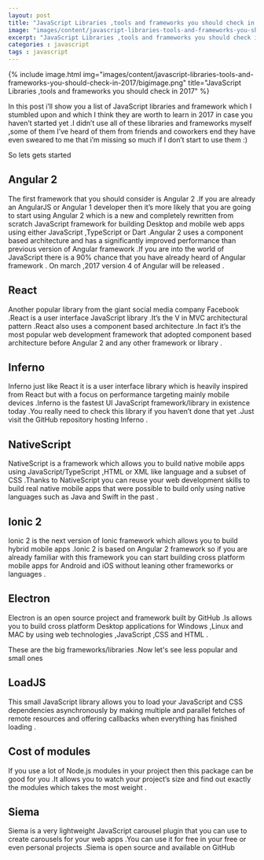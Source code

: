 ```yaml
---
layout: post
title: "JavaScript Libraries ,tools and frameworks you should check in 2017 "
image: "images/content/javascript-libraries-tools-and-frameworks-you-should-check-in-2017/titleimage.png"
excerpt: "JavaScript Libraries ,tools and frameworks you should check in 2017 "
categories : javascript
tags : javascript
---
```


{% include image.html
   img="images/content/javascript-libraries-tools-and-frameworks-you-should-check-in-2017/bigimage.png"
       title="JavaScript Libraries ,tools and frameworks you should check in 2017"
%}

In this post i’ll show you a list of JavaScript libraries and framework which I stumbled upon and which I think they are worth to learn in 2017 in case you haven’t started yet .I didn’t use all of these libraries and frameworks myself ,some of them I’ve heard of them from friends and coworkers end they have even sweared to me that i’m missing so much if I don’t start to use them :)

So lets gets started 

## Angular 2 

The first framework that you should consider is Angular 2 .If you are already an AngularJS or Angular 1 developer then it’s more likely that you are going to start using Angular 2 which is a new and completely rewritten from scratch JavaScript framework for building Desktop and mobile web apps using either JavaScript ,TypeScript or Dart  .Angular 2 uses a component based architecture and has a significantly improved performance than previous version of Angular framework .If you are into the world of JavaScript there is a 90% chance that you have already heard of Angular framework .
On march ,2017 version 4 of Angular will be released .

## React 

Another popular library from the giant social media company Facebook .React is a user interface JavaScript library .It’s the V in MVC architectural pattern .React also uses a component based architecture .In fact it’s the most popular web development framework that adopted component based architecture before Angular 2 and any other framework or library .

## Inferno 

Inferno just like React it is a user interface library which is heavily inspired from React but with a focus on performance targeting mainly mobile devices .Inferno is the fastest UI JavaScript framework/library in existence today .You  really need to check this library if you haven’t done that yet .Just visit the GitHub repository hosting Inferno .


## NativeScript 

NativeScript is a  framework which allows you to build native mobile apps using JavaScript/TypeScript ,HTML or XML like language and a subset of CSS .Thanks to NativeScript you can reuse your web development skills to build real native mobile apps that were possible to build only using native languages such as Java and Swift in the past .

## Ionic 2

Ionic 2 is the next version of Ionic framework which allows you to build hybrid mobile apps .Ionic 2 is based on Angular 2 framework so if you are already familiar with this framework you can start building cross platform mobile apps for Android and iOS without leaning other frameworks or languages .

## Electron

Electron is an open source project and framework built by GitHub .Is allows you to build cross platform Desktop applications for Windows ,Linux and MAC by using web technologies ,JavaScript ,CSS and HTML .

These are the big frameworks/libraries .Now let's see less popular and small ones 

## LoadJS

This small JavaScript library allows you to load your JavaScript and CSS dependencies asynchronously by making multiple and parallel fetches of remote resources and offering callbacks when everything has finished loading . 

## Cost of modules

If you use a lot of Node.js modules in your project then this package can be good for you .It allows you to watch your project’s size and find out exactly the modules which takes the most weight .


## Siema

Siema is a very lightweight JavaScript carousel plugin that you can use to create carousels for your web apps .You can use it for free in your free or even personal projects .Siema is open source and available on GitHub 








